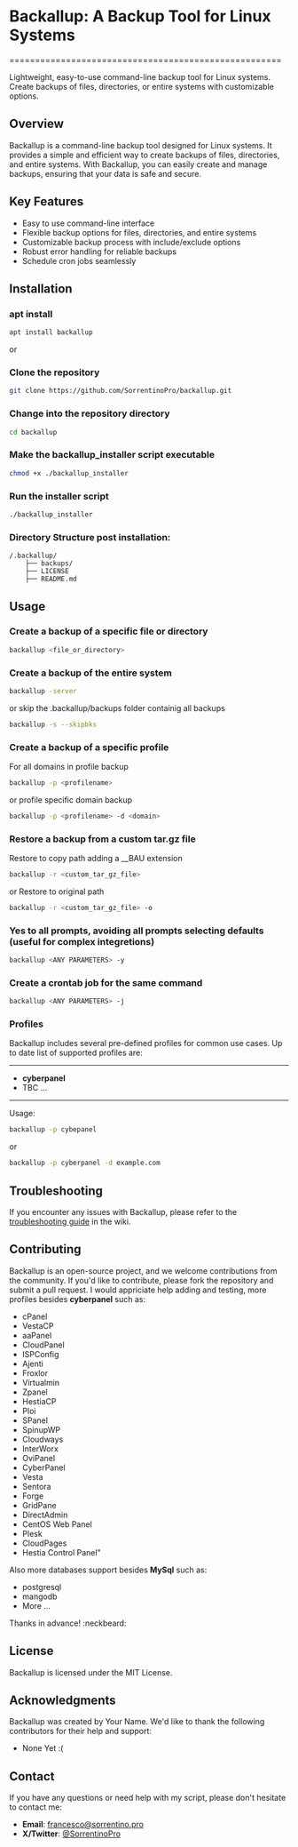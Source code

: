 # Backallup: A Backup Tool for Linux Systems
=====================================================

Lightweight, easy-to-use command-line backup tool for Linux systems. Create backups of files, directories, or entire systems with customizable options.

## Overview
Backallup is a command-line backup tool designed for Linux systems. It provides a simple and efficient way to create backups of files, directories, and entire systems. With Backallup, you can easily create and manage backups, ensuring that your data is safe and secure.

## Key Features
- Easy to use command-line interface
- Flexible backup options for files, directories, and entire systems
- Customizable backup process with include/exclude options
- Robust error handling for reliable backups
- Schedule cron jobs seamlessly

## Installation
### apt install
```bash
apt install backallup
```
or
### Clone the repository
```bash
git clone https://github.com/SorrentinoPro/backallup.git
```

### Change into the repository directory
```bash
cd backallup
```
### Make the backallup_installer script executable
```bash
chmod +x ./backallup_installer
```

### Run the installer script
```bash
./backallup_installer
```
### Directory Structure post installation:
```
/.backallup/
    ├── backups/
    ├── LICENSE
    ├── README.md
```

## Usage

### Create a backup of a specific file or directory
```bash
backallup <file_or_directory>
```

### Create a backup of the entire system
```bash
backallup -server
```
or skip the .backallup/backups folder containig all backups
```bash
backallup -s --skipbks 
```

### Create a backup of a specific profile
For all domains in profile backup
```bash
backallup -p <profilename>
```
or profile specific domain backup
```bash
backallup -p <profilename> -d <domain>
```

### Restore a backup from a custom tar.gz file
Restore to copy path adding a __BAU extension 
```bash
backallup -r <custom_tar_gz_file>
```
or Restore to original path
```bash
backallup -r <custom_tar_gz_file> -o
```

### Yes to all prompts, avoiding all prompts selecting defaults (useful for complex integretions)
```bash
backallup <ANY PARAMETERS> -y
```

### Create a crontab job for the same command 
```bash
backallup <ANY PARAMETERS> -j
```

### Profiles
Backallup includes several pre-defined profiles for common use cases. Up to date list of supported profiles are:

*** 
- **cyberpanel**
- TBC ...
***
Usage: 
```bash
backallup -p cybepanel
```
or
```bash
backallup -p cyberpanel -d example.com
```  
## Troubleshooting
If you encounter any issues with Backallup, please refer to the [troubleshooting guide](https://github.com/SorrentinoPro/backallup/wiki) in the wiki.

## Contributing
Backallup is an open-source project, and we welcome contributions from the community. 
If you'd like to contribute, please fork the repository and submit a pull request.
I would appriciate help adding and testing, more profiles besides **cyberpanel** such as:
- cPanel
- VestaCP
- aaPanel
- CloudPanel
- ISPConfig
- Ajenti
- Froxlor
- Virtualmin
- Zpanel
- HestiaCP
- Ploi
- SPanel
- SpinupWP
- Cloudways
- InterWorx
- OviPanel
- CyberPanel
- Vesta
- Sentora
- Forge
- GridPane
- DirectAdmin
- CentOS Web Panel
- Plesk
- CloudPages
- Hestia Control Panel"
  
Also more databases support besides **MySql** such as:
- postgresql
- mangodb
- More ...
  
Thanks in advance! :neckbeard:

## License
Backallup is licensed under the MIT License.

## Acknowledgments
Backallup was created by Your Name. We'd like to thank the following contributors for their help and support:
- None Yet :(

## Contact
If you have any questions or need help with my script, please don't hesitate to contact me:

- **Email**: [francesco@sorrentino.pro](mailto:francesco@sorrentino.pro)
- **X/Twitter**: [@SorrentinoPro](https://x.com/SorrentinoPro)
